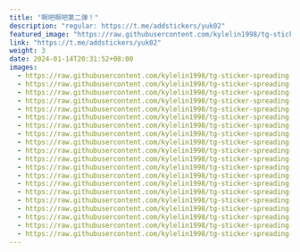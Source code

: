 ```yaml
---
title: "啊吧啊吧第二弹！"
description: "regular: https://t.me/addstickers/yuk02"
featured_image: "https://raw.githubusercontent.com/kylelin1998/tg-sticker-spreading-worldwide-images/main/img/ac2b2e96-d4ce-4d99-bd80-15f9e1ffdc32.jpg"
link: "https://t.me/addstickers/yuk02"
weight: 3
date: 2024-01-14T20:31:52+08:00
images:
  - https://raw.githubusercontent.com/kylelin1998/tg-sticker-spreading-worldwide-images/main/img/ac2b2e96-d4ce-4d99-bd80-15f9e1ffdc32.jpg
  - https://raw.githubusercontent.com/kylelin1998/tg-sticker-spreading-worldwide-images/main/img/79358ef5-0c14-4afc-b538-3a612c391d9d.jpg
  - https://raw.githubusercontent.com/kylelin1998/tg-sticker-spreading-worldwide-images/main/img/1bae9db2-59d1-4036-8c8e-32de27f3bd0e.jpg
  - https://raw.githubusercontent.com/kylelin1998/tg-sticker-spreading-worldwide-images/main/img/732fc2f4-ae15-4d21-8e56-c0d651a8342a.jpg
  - https://raw.githubusercontent.com/kylelin1998/tg-sticker-spreading-worldwide-images/main/img/b1d8553b-3ad0-442f-9997-16d2ae4a14fa.jpg
  - https://raw.githubusercontent.com/kylelin1998/tg-sticker-spreading-worldwide-images/main/img/d621344d-9aee-4881-9bb5-4636cc55304d.jpg
  - https://raw.githubusercontent.com/kylelin1998/tg-sticker-spreading-worldwide-images/main/img/c75e7d77-4543-4261-868a-a8bd82d3019e.jpg
  - https://raw.githubusercontent.com/kylelin1998/tg-sticker-spreading-worldwide-images/main/img/db5158ae-c4c0-4d5d-a259-cdead7f4912c.jpg
  - https://raw.githubusercontent.com/kylelin1998/tg-sticker-spreading-worldwide-images/main/img/8215f3bf-cf30-4710-bfb2-88b883631ea7.jpg
  - https://raw.githubusercontent.com/kylelin1998/tg-sticker-spreading-worldwide-images/main/img/72154ab5-bda8-423f-8681-f048b72a0039.jpg
  - https://raw.githubusercontent.com/kylelin1998/tg-sticker-spreading-worldwide-images/main/img/01c8bc27-d161-4cfa-bed5-fdec74051520.jpg
  - https://raw.githubusercontent.com/kylelin1998/tg-sticker-spreading-worldwide-images/main/img/1f1c4ffd-a3b6-4ffa-b640-c7d6508fc480.jpg
  - https://raw.githubusercontent.com/kylelin1998/tg-sticker-spreading-worldwide-images/main/img/04e8683f-9395-40c1-8f1a-b7e7512f91a1.jpg
  - https://raw.githubusercontent.com/kylelin1998/tg-sticker-spreading-worldwide-images/main/img/677be18f-43b2-41e0-aec8-3dcc90e02dd8.jpg
  - https://raw.githubusercontent.com/kylelin1998/tg-sticker-spreading-worldwide-images/main/img/fd835fa3-56be-4ebf-bbd2-fa5b280a1540.jpg
  - https://raw.githubusercontent.com/kylelin1998/tg-sticker-spreading-worldwide-images/main/img/01e32fac-b948-4bbf-b0b0-f71dc7bae349.jpg
  - https://raw.githubusercontent.com/kylelin1998/tg-sticker-spreading-worldwide-images/main/img/143bd589-de59-458f-8f69-9d51c475b1f1.jpg
  - https://raw.githubusercontent.com/kylelin1998/tg-sticker-spreading-worldwide-images/main/img/f697f08a-c07c-49c9-82b2-b87748cd3049.jpg
  - https://raw.githubusercontent.com/kylelin1998/tg-sticker-spreading-worldwide-images/main/img/7b74977a-7def-484b-81bf-f526bdf601fe.jpg
  - https://raw.githubusercontent.com/kylelin1998/tg-sticker-spreading-worldwide-images/main/img/f4479a28-cfe7-4b84-93d9-67639728c20c.jpg
---
```

